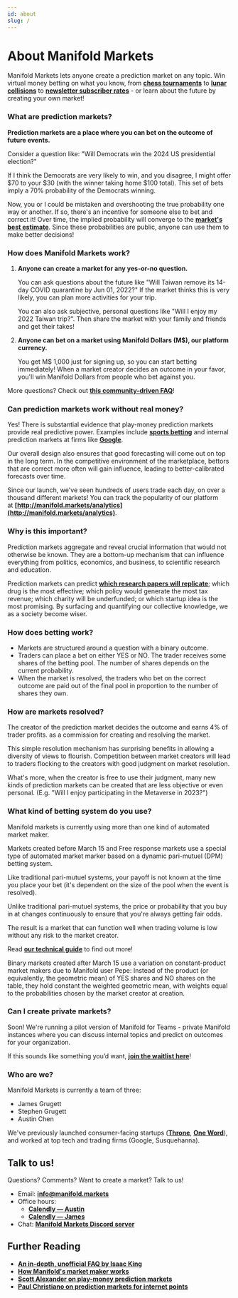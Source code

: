 ```yaml
---
id: about
slug: /
---
```


# About Manifold Markets

Manifold Markets lets anyone create a prediction market on any topic. Win virtual money betting on what you know, from **[chess tournaments](https://manifold.markets/SG/will-magnus-carlsen-lose-any-regula)** to **[lunar collisions](https://manifold.markets/Duncan/will-the-wayward-falcon-9-booster-h)** to **[newsletter subscriber rates](https://manifold.markets/Nu%C3%B1oSempere/how-many-additional-subscribers-wil)** - or learn about the future by creating your own market!

### **What are prediction markets?**

**Prediction markets are a place where you can bet on the outcome of future events.**

Consider a question like: "Will Democrats win the 2024 US presidential election?"

If I think the Democrats are very likely to win, and you disagree, I might offer $70 to your $30 (with the winner taking home $100 total). This set of bets imply a 70% probability of the Democrats winning.

Now, you or I could be mistaken and overshooting the true probability one way or another. If so, there's an incentive for someone else to bet and correct it! Over time, the implied probability will converge to the **[market's best estimate](https://en.wikipedia.org/wiki/Efficient-market_hypothesis)**. Since these probabilities are public, anyone can use them to make better decisions!

### **How does Manifold Markets work?**

1. **Anyone can create a market for any yes-or-no question.**

   You can ask questions about the future like "Will Taiwan remove its 14-day COVID quarantine by Jun 01, 2022?" If the market thinks this is very likely, you can plan more activities for your trip.

   You can also ask subjective, personal questions like "Will I enjoy my 2022 Taiwan trip?". Then share the market with your family and friends and get their takes!

2. **Anyone can bet on a market using Manifold Dollars (M$), our platform currency.**

   You get M$ 1,000 just for signing up, so you can start betting immediately! When a market creator decides an outcome in your favor, you'll win Manifold Dollars from people who bet against you.

More questions? Check out **[this community-driven FAQ](https://outsidetheasylum.blog/manifold-markets-faq/)**!

### **Can prediction markets work without real money?**

Yes! There is substantial evidence that play-money prediction markets provide real predictive power. Examples include **[sports betting](http://www.electronicmarkets.org/fileadmin/user_upload/doc/Issues/Volume_16/Issue_01/V16I1_Statistical_Tests_of_Real-Money_versus_Play-Money_Prediction_Markets.pdf)** and internal prediction markets at firms like **[Google](https://www.networkworld.com/article/2284098/google-bets-on-value-of-prediction-markets.html)**.

Our overall design also ensures that good forecasting will come out on top in the long term. In the competitive environment of the marketplace, bettors that are correct more often will gain influence, leading to better-calibrated forecasts over time.

Since our launch, we've seen hundreds of users trade each day, on over a thousand different markets! You can track the popularity of our platform at **[http://manifold.markets/analytics](http://manifold.markets/analytics)**.

### **Why is this important?**

Prediction markets aggregate and reveal crucial information that would not otherwise be known. They are a bottom-up mechanism that can influence everything from politics, economics, and business, to scientific research and education.

Prediction markets can predict **[which research papers will replicate](https://www.pnas.org/content/112/50/15343)**; which drug is the most effective; which policy would generate the most tax revenue; which charity will be underfunded; or which startup idea is the most promising. By surfacing and quantifying our collective knowledge, we as a society become wiser.

### **How does betting work?**

- Markets are structured around a question with a binary outcome.
- Traders can place a bet on either YES or NO. The trader receives some shares of the betting pool. The number of shares depends on the current probability.
- When the market is resolved, the traders who bet on the correct outcome are paid out of the final pool in proportion to the number of shares they own.

### **How are markets resolved?**

The creator of the prediction market decides the outcome and earns 4% of trader profits. as a commission for creating and resolving the market.

This simple resolution mechanism has surprising benefits in allowing a diversity of views to flourish. Competition between market creators will lead to traders flocking to the creators with good judgment on market resolution.

What's more, when the creator is free to use their judgment, many new kinds of prediction markets can be created that are less objective or even personal. (E.g. "Will I enjoy participating in the Metaverse in 2023?")

### **What kind of betting system do you use?**

Manifold markets is currently using more than one kind of automated market maker.

Markets created before March 15 and Free response markets use a special type of automated market marker based on a dynamic pari-mutuel (DPM) betting system.

Like traditional pari-mutuel systems, your payoff is not known at the time you place your bet (it's dependent on the size of the pool when the event is resolved).

Unlike traditional pari-mutuel systems, the price or probability that you buy in at changes continuously to ensure that you're always getting fair odds.

The result is a market that can function well when trading volume is low without any risk to the market creator.

Read **[our technical guide](https://www.notion.so/Technical-Guide-to-Manifold-Markets-b9b48a09ea1f45b88d991231171730c5)** to find out more!

Binary markets created after March 15 use a variation on constant-product market makers due to Manifold user Pepe: Instead of the product (or equivalently, the geometric mean) of YES shares and NO shares on the table, they hold constant the weighted geometric mean, with weights equal to the probabilities chosen by the market creator at creation.

### **Can I create private markets?**

Soon! We're running a pilot version of Manifold for Teams - private Manifold instances where you can discuss internal topics and predict on outcomes for your organization.

If this sounds like something you’d want, **[join the waitlist here](https://docs.google.com/forms/d/e/1FAIpQLSfM_rxRHemCjKE6KPiYXGyP2nBSInZNKn_wc7yS1-rvlLAVnA/viewform?usp=sf_link)**!

### **Who are we?**

Manifold Markets is currently a team of three:

- James Grugett
- Stephen Grugett
- Austin Chen

We've previously launched consumer-facing startups (**[Throne](https://throne.live/)**, **[One Word](http://oneword.games/platform)**), and worked at top tech and trading firms (Google, Susquehanna).

## **Talk to us!**

Questions? Comments? Want to create a market? Talk to us!

- Email: **[info@manifold.markets](mailto:info@manifold.markets)**
- Office hours:
  - **[Calendly — Austin](https://calendly.com/austinchen/manifold)**
  - **[Calendly — James](https://calendly.com/jamesgrugett/manifold)**
- Chat: **[Manifold Markets Discord server](https://discord.gg/eHQBNBqXuh)**

## **Further Reading**

- **[An in-depth, unofficial FAQ by Isaac King](https://outsidetheasylum.blog/manifold-markets-faq/)**
- **[How Manifold's market maker works](https://www.notion.so/Technical-Guide-to-Manifold-Markets-b9b48a09ea1f45b88d991231171730c5)**
- **[Scott Alexander on play-money prediction markets](https://astralcodexten.substack.com/p/play-money-and-reputation-systems)**
- **[Paul Christiano on prediction markets for internet points](https://sideways-view.com/2019/10/27/prediction-markets-for-internet-points/)**
